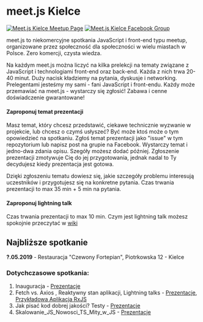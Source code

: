 # meet.js Kielce
[![Meet.js Kielce Meetup Page](https://img.shields.io/badge/meetup-Meet.js%20Kielce-red.svg)](https://www.meetup.com/meet-js-Kielce)
[![Meet.js Kielce Facebook Group](https://img.shields.io/badge/Facebook_Group-Meet.js%20Kielce-blue.svg)](https://www.facebook.com/groups/meetjsKielce)

meet.js to niekomercyjne spotkania JavaScript i front-end typu meetup, organizowane przez społeczność dla społeczności w wielu miastach w Polsce. Zero komercji, czysta wiedza.

Na każdym meet.js można liczyć na kilka prelekcji na tematy związane z JavaScript i technologiami front-end oraz back-end. Każda z nich trwa 20-40 minut. Duży nacisk kładziemy na pytania, dyskusje i networking. Prelegentami jesteśmy my sami - fani JavaScript i front-endu. Każdy może przemawiać na meet.js - wystarczy się zgłosić! Zabawa i cenne doświadczenie gwarantowane!


#### Zaproponuj temat prezentacji
Masz temat, który chcesz przedstawić, ciekawe technicznie wyzwanie w projekcie, lub chcesz o czymś usłyszeć? Być może ktoś może o tym opowiedzieć na spotkaniu. Zgłoś temat prezentacji jako "issue" w tym repozytorium lub napisz post na grupie na Facebook. Wystarczy temat i jedno-dwa zdania opisu. Szegóły możesz dodać później. Zgłoszenie prezentacji zmotywuje Cię do jej przygotowania, jednak nadal to Ty decydujesz kiedy prezentacja jest gotowa.

Dzięki zgłoszeniu tematu dowiesz się, jakie szczegóły problemu interesują uczestników i przygotujesz się na konkretne pytania. Czas trwania prezentacji to max 35 min + 5 min na pytania. 

#### Zaproponuj lightning talk
Czas trwania prezentacji to max 10 min. Czym jest lightning talk możesz spokojnie przeczytać w [wiki](https://en.wikipedia.org/wiki/Lightning_talk)

## Najbliższe spotkanie
**?.05.2019** - Restauracja "Czewony Fortepian", Piotrkowska 12 -  Kielce

### Dotychczasowe spotkania:
1. Inauguracja - [Prezentacje](./Spotkania//%231_Inauguracja/)
2. Fetch vs. Axios , Reaktywny stan aplikacji,  Lightning talks  - [Prezentacje](./Spotkania/%232_Fetch-Axios-RxJS), [Przykładowa Aplikacja RxJS](./Spotkania/%232_Fetch-Axios-RxJS/fit-mwi-reaktywny-stan-aplikacji/)
3. Jak pisać kod dobrej jakości? Testy  - [Prezentacje](./Spotkania/%233_Jak_pisac_kod_dobrej_jakosci_testy_tdd)
4. Skalowanie_JS_Nowosci_TS_Mity_w_JS  - [Prezentacje](./Spotkania/%234_Skalowanie_JS_Nowosci_TS_Mity_w_JS)
 
 